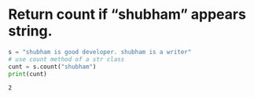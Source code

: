 # Return count if “shubham” appears string.


```python
s = "shubham is good developer. shubham is a writer"
# use count method of a str class
cunt = s.count("shubham")
print(cunt)
```

    2
    


```python

```

